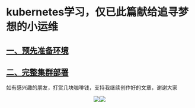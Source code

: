 # kubernetes学习，仅已此篇献给追寻梦想的小运维
## [一、预先准备环境](https://github.com/wujihua/kubernetes/blob/master/docs/1.prepare.md)
## [二、完整集群部署](https://github.com/wujihua/kubernetes/blob/master/docs/2.cluster-deployment.md)
如有感兴趣的朋友，打赏几块咖啡钱，支持我继续创作好的文章，谢谢大家
<div align=center>
<img src="https://github.com/wujihua/kubernetes/blob/master/image/alipay2.png"/><img src="https://github.com/wujihua/kubernetes/blob/master/image/wechat2.png"/>
</div>
